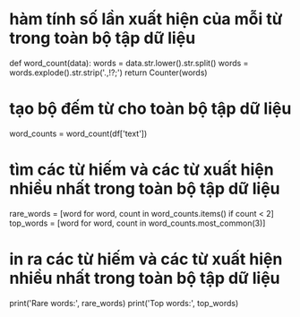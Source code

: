 # hàm tính số lần xuất hiện của mỗi từ trong toàn bộ tập dữ liệu
def word_count(data):
    words = data.str.lower().str.split()
    words = words.explode().str.strip('.,!?;')
    return Counter(words)

# tạo bộ đếm từ cho toàn bộ tập dữ liệu
word_counts = word_count(df['text'])

# tìm các từ hiếm và các từ xuất hiện nhiều nhất trong toàn bộ tập dữ liệu
rare_words = [word for word, count in word_counts.items() if count < 2]
top_words = [word for word, count in word_counts.most_common(3)]

# in ra các từ hiếm và các từ xuất hiện nhiều nhất trong toàn bộ tập dữ liệu
print('Rare words:', rare_words)
print('Top words:', top_words)
